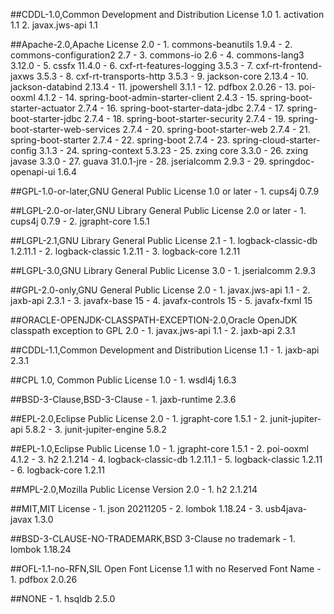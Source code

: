 ##CDDL-1.0,Common Development and Distribution License 1.0
	1. activation 1.1
	2. javax.jws-api 1.1

##Apache-2.0,Apache License 2.0
	- 1. commons-beanutils 1.9.4
	- 2. commons-configuration2 2.7
	- 3. commons-io 2.6
	- 4. commons-lang3 3.12.0
	- 5. cssfx 11.4.0
	- 6. cxf-rt-features-logging 3.5.3
	- 7. cxf-rt-frontend-jaxws 3.5.3
	- 8. cxf-rt-transports-http 3.5.3
	- 9. jackson-core 2.13.4
	- 10. jackson-databind 2.13.4
	- 11. jpowershell 3.1.1
	- 12. pdfbox 2.0.26
	- 13. poi-ooxml 4.1.2
	- 14. spring-boot-admin-starter-client 2.4.3
	- 15. spring-boot-starter-actuator 2.7.4
	- 16. spring-boot-starter-data-jdbc 2.7.4
	- 17. spring-boot-starter-jdbc 2.7.4
	- 18. spring-boot-starter-security 2.7.4
	- 19. spring-boot-starter-web-services 2.7.4
	- 20. spring-boot-starter-web 2.7.4
	- 21. spring-boot-starter 2.7.4
	- 22. spring-boot 2.7.4
	- 23. spring-cloud-starter-config 3.1.3
	- 24. spring-context 5.3.23
	- 25. zxing core 3.3.0
	- 26. zxing javase 3.3.0
	- 27. guava 31.0.1-jre
	- 28. jserialcomm 2.9.3
	- 29. springdoc-openapi-ui 1.6.4

##GPL-1.0-or-later,GNU General Public License 1.0 or later
	- 1. cups4j 0.7.9

##LGPL-2.0-or-later,GNU Library General Public License 2.0 or later
	- 1. cups4j 0.7.9
	- 2. jgrapht-core 1.5.1

##LGPL-2.1,GNU Library General Public License 2.1
	- 1. logback-classic-db 1.2.11.1
	- 2. logback-classic 1.2.11
	- 3. logback-core 1.2.11

##LGPL-3.0,GNU Library General Public License 3.0
	- 1. jserialcomm 2.9.3

##GPL-2.0-only,GNU General Public License 2.0
	- 1. javax.jws-api 1.1
	- 2. jaxb-api 2.3.1
	- 3. javafx-base 15
	- 4. javafx-controls 15
	- 5. javafx-fxml 15

##ORACLE-OPENJDK-CLASSPATH-EXCEPTION-2.0,Oracle OpenJDK classpath exception to GPL 2.0
	- 1. javax.jws-api 1.1
	- 2. jaxb-api 2.3.1

##CDDL-1.1,Common Development and Distribution License 1.1
	- 1. jaxb-api 2.3.1

##CPL 1.0, Common Public License 1.0
	- 1. wsdl4j 1.6.3

##BSD-3-Clause,BSD-3-Clause
	- 1. jaxb-runtime 2.3.6

##EPL-2.0,Eclipse Public License 2.0
	- 1. jgrapht-core 1.5.1
	- 2. junit-jupiter-api 5.8.2
	- 3. junit-jupiter-engine 5.8.2

##EPL-1.0,Eclipse Public License 1.0
	- 1. jgrapht-core 1.5.1
	- 2. poi-ooxml 4.1.2
	- 3. h2 2.1.214
	- 4. logback-classic-db 1.2.11.1
	- 5. logback-classic 1.2.11
	- 6. logback-core 1.2.11

##MPL-2.0,Mozilla Public License Version 2.0
	- 1. h2 2.1.214

##MIT,MIT License
	- 1. json 20211205
	- 2. lombok 1.18.24
	- 3. usb4java-javax 1.3.0

##BSD-3-CLAUSE-NO-TRADEMARK,BSD 3-Clause no trademark
	- 1. lombok 1.18.24

##OFL-1.1-no-RFN,SIL Open Font License 1.1 with no Reserved Font Name
	- 1. pdfbox 2.0.26

##NONE
	- 1. hsqldb 2.5.0






 